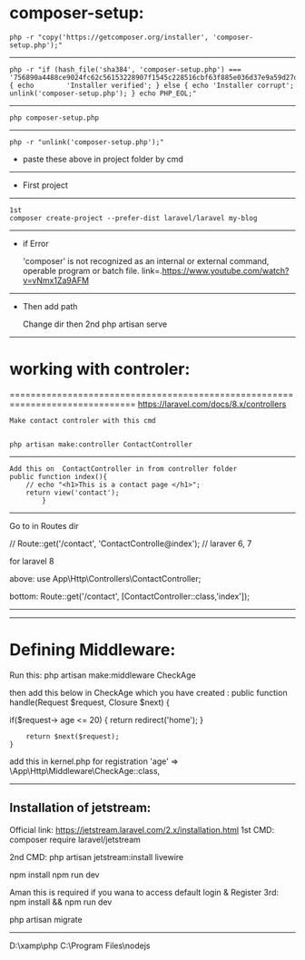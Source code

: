 # composer-setup: 

	php -r "copy('https://getcomposer.org/installer', 'composer-setup.php');"
---------------------------------------------------------------------------
	php -r "if (hash_file('sha384', 'composer-setup.php') === '756890a4488ce9024fc62c56153228907f1545c228516cbf63f885e036d37e9a59d27d63f46af1d4d07ee0f76181c7d3') { echo 		'Installer verified'; } else { echo 'Installer corrupt'; unlink('composer-setup.php'); } echo PHP_EOL;"
---------------------------------------------------------------------------
	php composer-setup.php
---------------------------------------------------------------------------
	php -r "unlink('composer-setup.php');"

* paste these above in project folder by  cmd 
---------------------------------------------------------------------------
* First project 
---------------------------------------------------------------------------
	1st 
	composer create-project --prefer-dist laravel/laravel my-blog

---------------------------------------------------------------------------
* if Error

	'composer' is not recognized as an internal or external command,
	operable program or batch file.
	link=.https://www.youtube.com/watch?v=vNmx1Za9AFM

---------------------------------------------------------------------------
* Then add path

	Change dir then 
	2nd 
	php artisan serve
---------------------------------------------------------------------------
# working with controler:
==============================================================================
	https://laravel.com/docs/8.x/controllers

	Make contact controler with this cmd 


	php artisan make:controller ContactController
---------------------------------------------------------------------------
	Add this on  ContactController in from controller folder 
  	public function index(){
        // echo "<h1>This is a contact page </h1>";
        return view('contact');
    		}

---------------------------------------------------------------------------
Go to in Routes  dir

// Route::get('/contact', 'ContactControlle@index');  // laraver 6, 7  

for laravel 8 

above: 
use App\Http\Controllers\ContactController; 

bottom:
Route::get('/contact', [ContactController::class,'index']);

---------------------------------------------------------------------------
---------------------------------------------------------------------------
Defining Middleware:
============================================================
Run this:
php artisan make:middleware CheckAge

then add this below in CheckAge which you have created :
   public function handle(Request $request, Closure $next)
    {
        
if($request-> age <= 20)
	{
      return redirect('home');
        			}

        return $next($request);
    }


add this in  kernel.php for registration 
        'age' => \App\Http\Middleware\CheckAge::class,

---------------------------------------------------------------------------
Installation of jetstream:
---------------------------------------------------------------------------

Official link:
https://jetstream.laravel.com/2.x/installation.html
1st CMD:
composer require laravel/jetstream


2nd CMD: 
php artisan jetstream:install livewire

npm install
npm run dev

Aman this is required if you wana to access default login & Register
3rd: 
npm install && npm run dev

php artisan migrate

---------------------------------------------------------------------------

D:\xamp\php
C:\Program Files\nodejs
